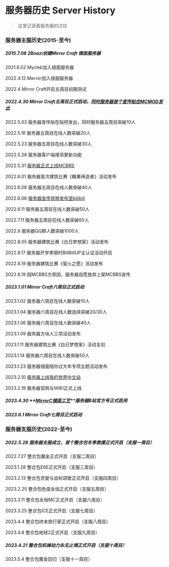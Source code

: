# 服务器历史 Server History

> 这里记录着服务器的过往

### 服务器主服历史(2015-至今)

##### 2015.7.08 2Bnazi创建Mirror Craft 镜面服务器

2021.6.02 Mycleb加入镜面服务器

2022.4.12 Mervin加入镜面服务器

2022.4 Mirror Craft开启五周目初期测试

##### 2022.4.30 Mirror Craft五周目正式启动，[同时服务器首个宣传贴在MCMOD发出](https://play.mcmod.cn/sv20186262.html)

2022.5.03 服务器宣传贴在贴吧发出，同时服务器五周目突破10人

2022.5.16 服务器五周目在线人数突破20人

2022.5.23 服务器五周目在线人数突破30人

2022.5.28 服务器客户端增添更新功能

2022.5.31 [服务器正式上线MCBBS](https://www.mcbbs.net/thread-1339659-1-1.html)

2022.6.01 服务器首次建筑比赛《糖果缔造者》活动发布

2022.6.08 服务器五周目在线人数突破40人

2022.6.06 [服务器宣传视频发布至bilibili](https://www.bilibili.com/video/BV1PF411V7zZ)

2022.6.11 服务器五周目在线人数突破50人

2022.7.11 服务器五周目在线人数突破60人

2022.8 服务器QQ群人数突破1000人

2022.8.05 服务器建筑比赛《白日梦想家》活动发布

2022.8.17 服务器开学季限时BillBillUP主认证活动开启

2022.8.19 服务器建筑比赛《萤火之愿》活动发布

2022.8.19 因MCBBS方原因，服务器自愿放弃上架MCBBS宣传

##### 2023.1.01 Mirror Craft六周目正式启动

2023.1.02 服务器六周目在线人数突破10人

2023.1.04 服务器六周目在线人数连续突破20/30人

2023.1.06 服务器六周目在线人数突破40人

2023.1.09 服务器方块人三项活动发布

2023.1.11 服务器建筑比赛《白日梦想家》活动复刻

2023.1.14 服务器六周目在线人数突破50人

2023.1.23 服务器镜面陪你过大年专项主题活动发布

2023.2.10 [服务器上线我的世界中文站](https://www.minecraftzw.com/30936.html)

2023.2.19 服务器官网与WIKI正式上线

##### 2023.4.30 **[MirrorC镜面工艺](https://space.bilibili.com/3493288025786615)**服务器B站官方号正式启用

##### 2023.6.1 Mirror Craft七周目正式启动



### 服务器支服历史(2022-至今)

##### 2022.5.28 服务器支服成立，首个整合包冬季救援正式开启（支服一周目）

2022.7.27 整合包魔金正式开启（支服二周目）

2023.1.28 整合包E6E正式开启（支服三周目）

2023.2.13 整合包贪婪与齿轮颂歌正式开启（支服四周目）

2023.2.25 整合包色度永恒正式开启（支服五周目）

2023.3.11 整合包永恒MC正式开启（支服六周目）

2023.3.25 整合包ICE正式开启（支服七周目）

2023.4.4 整合包终末旅行家正式开启（支服八周目）

2023.4.8 整合包地球2正式开启（支服九周目）

##### 2023.4.21 整合包机械动力永无止境正式开启（支服十周目）

2023.5.4 整合包魔金回归（支服十一周目）

